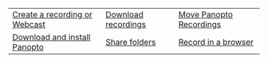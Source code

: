 |  |  |  |
| --- | --- | --- |
| [Create a recording or Webcast](create-a-recording-or-webcast.md) | [Download recordings](download-recordings.md) | [Move Panopto Recordings](move-panopto-recordings.md) |
| [Download and install Panopto](download-and-install-panopto) | [Share folders](share-folders.md) | [Record in a browser](record-in-a-browser.md) |
